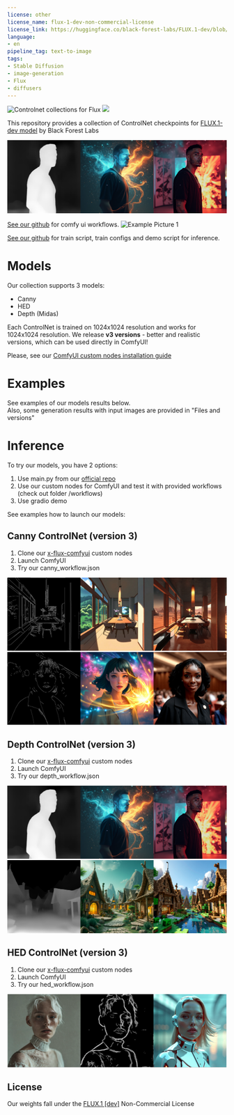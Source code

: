 ```yaml
---
license: other
license_name: flux-1-dev-non-commercial-license
license_link: https://huggingface.co/black-forest-labs/FLUX.1-dev/blob/main/LICENSE.
language:
- en
pipeline_tag: text-to-image
tags:
- Stable Diffusion
- image-generation
- Flux
- diffusers
---
```


![Controlnet collections for Flux](https://github.com/XLabs-AI/x-flux/blob/main/assets/readme/light/flux-controlnet-collections.png?raw=true)
[<img src="https://github.com/XLabs-AI/x-flux/blob/main/assets/readme/light/join-our-discord-rev1.png?raw=true">](https://discord.gg/FHY2guThfy)

This repository provides a collection of ControlNet checkpoints for
[FLUX.1-dev model](https://huggingface.co/black-forest-labs/FLUX.1-dev) by Black Forest Labs

![Example Picture 1](https://github.com/XLabs-AI/x-flux/blob/main/assets/readme/examples/depth_result1.png?raw=true)

[See our github](https://github.com/XLabs-AI/x-flux-comfyui) for comfy ui workflows.
![Example Picture 1](https://github.com/XLabs-AI/x-flux-comfyui/blob/main/assets/image1.png?raw=true)

[See our github](https://github.com/XLabs-AI/x-flux) for train script, train configs and demo script for inference.

# Models

Our collection supports 3 models:
- Canny
- HED
- Depth (Midas)

Each ControlNet is trained on 1024x1024 resolution and works for 1024x1024 resolution.
We release **v3 versions** - better and realistic versions, which can be used directly in ComfyUI!   

Please, see our [ComfyUI custom nodes installation guide](https://github.com/XLabs-AI/x-flux-comfyui)


# Examples

See examples of our models results below.  
Also, some generation results with input images are provided in "Files and versions"

# Inference

To try our models, you have 2 options:
1. Use main.py from our [official repo](https://github.com/XLabs-AI/x-flux)
2. Use our custom nodes for ComfyUI and test it with provided workflows (check out folder /workflows)
3. Use gradio demo

See examples how to launch our models:

## Canny ControlNet (version 3)

1. Clone our [x-flux-comfyui](https://github.com/XLabs-AI/x-flux-comfyui) custom nodes
2. Launch ComfyUI
3. Try our canny_workflow.json

![Example Picture 1](https://github.com/XLabs-AI/x-flux/blob/main/assets/readme/examples/canny_result1.png?raw=true)
![Example Picture 1](https://github.com/XLabs-AI/x-flux/blob/main/assets/readme/examples/canny_result2.png?raw=true)


## Depth ControlNet (version 3)

1. Clone our [x-flux-comfyui](https://github.com/XLabs-AI/x-flux-comfyui) custom nodes
2. Launch ComfyUI
3. Try our depth_workflow.json

![Example Picture 1](https://github.com/XLabs-AI/x-flux/blob/main/assets/readme/examples/depth_result1.png?raw=true)
![Example Picture 1](https://github.com/XLabs-AI/x-flux/blob/main/assets/readme/examples/depth_result2.png?raw=true)


## HED ControlNet (version 3)

1. Clone our [x-flux-comfyui](https://github.com/XLabs-AI/x-flux-comfyui) custom nodes
2. Launch ComfyUI
3. Try our hed_workflow.json

![Example Picture 1](https://github.com/XLabs-AI/x-flux/blob/main/assets/readme/examples/hed_result1.png?raw=true)

## License

Our weights fall under the [FLUX.1 [dev]](https://huggingface.co/black-forest-labs/FLUX.1-dev/blob/main/LICENSE.md) Non-Commercial License<br/>